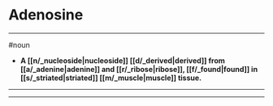 # Adenosine
---
#noun
- **A [[n/_nucleoside|nucleoside]] [[d/_derived|derived]] from [[a/_adenine|adenine]] and [[r/_ribose|ribose]], [[f/_found|found]] in [[s/_striated|striated]] [[m/_muscle|muscle]] tissue.**
---
---
